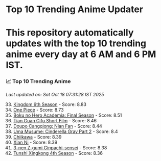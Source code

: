# Top 10 Trending Anime Updater
# This repository automatically updates with the top 10 trending anime every day at 6 AM and 6 PM IST.

<!-- ANIME_LIST_START -->
### 📈 Top 10 Trending Anime

*Last updated on: Sat Oct 18 07:31:28 IST 2025*

33. [Kingdom 6th Season](https://myanimelist.net/anime/61517) - Score: 8.83
54. [One Piece](https://myanimelist.net/anime/21) - Score: 8.73
148. [Boku no Hero Academia: Final Season](https://myanimelist.net/anime/60098) - Score: 8.51
174. [Tian Guan Cifu Short Film](https://myanimelist.net/anime/60988) - Score: 8.46
187. [Doupo Cangqiong: Nian Fan](https://myanimelist.net/anime/51039) - Score: 8.44
207. [Uma Musume: Cinderella Gray Part 2](https://myanimelist.net/anime/61930) - Score: 8.4
218. [Chiikawa](https://myanimelist.net/anime/50250) - Score: 8.39
216. [Xian Ni](https://myanimelist.net/anime/55809) - Score: 8.39
230. [3-nen Z-gumi Ginpachi-sensei](https://myanimelist.net/anime/54757) - Score: 8.38
252. [Tunshi Xingkong 4th Season](https://myanimelist.net/anime/56524) - Score: 8.36

<!-- ANIME_LIST_END -->
